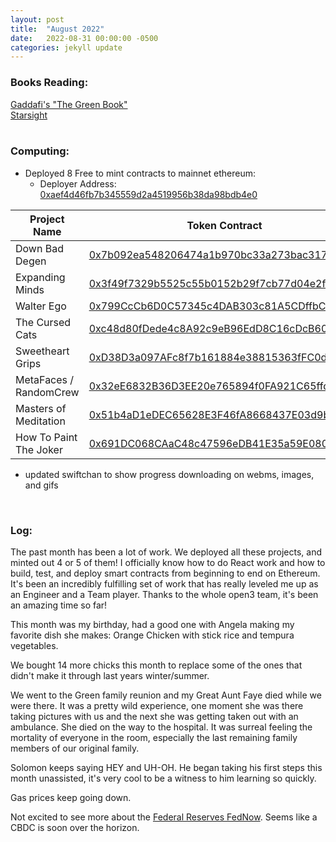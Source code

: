 ```yaml
---
layout: post
title:  "August 2022"
date:   2022-08-31 00:00:00 -0500
categories: jekyll update
---
```


### Books Reading:
[Gaddafi's "The Green Book"][green-book]<br>
[Starsight][starsight]<br>
<br>

### Computing:
- Deployed 8 Free to mint contracts to mainnet ethereum:
    - Deployer Address: [0xaef4d46fb7b345559d2a4519956b38da98bdb4e0][d]

|Project Name|Token Contract|Distributor Contract|Open Sea|
|------------|--------------|--------------------|--------|
|Down Bad Degen|[0x7b092ea548206474a1b970bc33a273bac3173b51][dbd]|N/A|[here][dbdos]|
|Expanding Minds|[0x3f49f7329b5525c55b0152b29f7cb77d04e2f97c][em]|N/A|[here][emos]|
|Walter Ego|[0x799CcCb6D0C57345c4DAB303c81A5CDffbCDEa76][we]|N/A|[here][weos]|
|The Cursed Cats|[0xc48d80fDede4c8A92c9eB96EdD8C16cDcB609Db2][tcc]|N/A|[here][tccos]|
|Sweetheart Grips|[0xD38D3a097AFc8f7b161884e38815363fFC0d4dc0][swg]|N/A|[here][swgos]|
|MetaFaces / RandomCrew|[0x32eE6832B36D3EE20e765894f0FA921C65ffdc48][mfrc]|[0x318a9c476797c06d8ed225eb183c3a8da742954f][mfrcd]|[here][mfrcos]|
|Masters of Meditation|[0x51b4aD1eDEC65628E3F46fA8668437E03d9b9c9A][mom]|[0x5B9AabD50a2dDf3F079Fd8f2339d38A918B252F8][momd]|[here][momos]|
|How To Paint The Joker|[0x691DC068CAaC48c47596eDB41E35a59E0806B68b][htpj]|[0x52AEC50bE9c976c115CD62076419e00Cd41cBA94][htpjd]|[here][htpjos]|

- updated swiftchan to show progress downloading on webms, images, and gifs

<br>

### Log:
The past month has been a lot of work. We deployed all these projects, and minted out 4 or 5 of them! I officially know how to do React work and how to build, test, and deploy smart contracts from beginning to end on Ethereum. It's been an incredibly fulfilling set of work that has really leveled me up as an Engineer and a Team player. Thanks to the whole open3 team, it's been an amazing time so far!

This month was my birthday, had a good one with Angela making my favorite dish she makes: Orange Chicken with stick rice and tempura vegetables.

We bought 14 more chicks this month to replace some of the ones that didn't make it through last years winter/summer.

We went to the Green family reunion and my Great Aunt Faye died while we were there. It was a pretty wild experience, one moment she was there taking pictures with us and the next she was getting taken out with an ambulance. She died on the way to the hospital. It was surreal feeling the mortality of everyone in the room, especially the last remaining family members of our original family.

Solomon keeps saying HEY and UH-OH. He began taking his first steps this month unassisted, it's very cool to be a witness to him learning so quickly.

Gas prices keep going down.

Not excited to see more about the [Federal Reserves FedNow][gg]. Seems like a CBDC is soon over the horizon.



[green-book]: https://www.amazon.com/Gaddafis-Green-Book-Muammar-al-Gaddafi/dp/1541241312/ref=sr_1_5?crid=9BA1GREX2437&keywords=the+green+book&qid=1662411317&sprefix=the+green+book%2Caps%2C234&sr=8-5
[starsight]: https://www.amazon.com/Starsight-Brandon-Sanderson-audiobook/dp/B07VVFD71M/ref=sr_1_4?keywords=starlight+book&qid=1662411395&sr=8-4
[dbd]: https://etherscan.io/address/0x7b092ea548206474a1b970bc33a273bac3173b51
[dbdos]: https://opensea.io/collection/down-bad-degen
[em]: https://etherscan.io/address/0x3f49f7329b5525c55b0152b29f7cb77d04e2f97c
[we]: https://etherscan.io/address/0x799cccb6d0c57345c4dab303c81a5cdffbcdea76
[tcc]: https://etherscan.io/address/0xc48d80fdede4c8a92c9eb96edd8c16cdcb609db2
[swg]: https://etherscan.io/address/0xd38d3a097afc8f7b161884e38815363ffc0d4dc0
[mfrc]: https://etherscan.io/address/0x32ee6832b36d3ee20e765894f0fa921c65ffdc48
[mom]: https://etherscan.io/address/0x51b4ad1edec65628e3f46fa8668437e03d9b9c9a
[htpj]: https://etherscan.io/address/0x691dc068caac48c47596edb41e35a59e0806b68b
[htpjos]: https://opensea.io/collection/how-to-paint-the-joker
[momos]: https://opensea.io/collection/masters-of-meditation
[mfrcos]: https://opensea.io/collection/metafaces-randomcrew-withopen3
[swgos]: https://opensea.io/collection/sweetheart-grips
[tccos]: https://opensea.io/collection/the-cursed-cats
[weos]: https://opensea.io/collection/walter-ego
[emos]: https://opensea.io/collection/expanding-minds-withopen3
[mfrcd]: https://etherscan.io/address/0x318a9c476797c06d8ed225eb183c3a8da742954f
[momd]: https://etherscan.io/address/0x5b9aabd50a2ddf3f079fd8f2339d38a918b252f8
[htpjd]: https://etherscan.io/address/0x52aec50be9c976c115cd62076419e00cd41cba94
[d]: https://etherscan.io/address/0xaef4d46fb7b345559d2a4519956b38da98bdb4e0
[gg]: https://odysee.com/@GeorgeGammon:9/it's-happening...are-you-prepared:3
